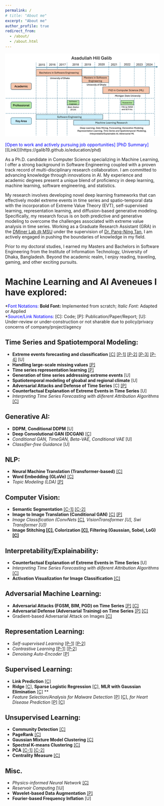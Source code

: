 ```yaml
---
permalink: /
# title: "About me"
excerpt: "About me"
author_profile: true
redirect_from: 
  - /about/
  - /about.html
---
```


![Career Timeline](/images/galib_career_timeline.png)

<span style="color:blue">
[Open to work and actively pursuing job opportunities]
</span>

<span style="color:blue">
[PhD Summary]
</span>[(Link)](https://galib19.github.io/education/phd) 

As a Ph.D. candidate in Computer Science specializing in Machine Learning, I offer a strong background in Software Engineering
coupled with a proven track record of multi-disciplinary research collaboration. I am committed to advancing knowledge through
innovations in AI. My experience and academic degrees present a unique blend of proficiency in deep learning, machine learning, software engineering, and statistics. 

My research involves developing novel deep learning frameworks that can effectively model extreme events in time series and spatio-temporal data with the incorporation of Extreme Value Theory (EVT), self-supervised learning, representation learning, and diffusion-based generative modeling. Specifically, my research focus is on both predictive and generative modeling to overcome the challenges associated with extreme value analysis in time series. Working as a Graduate Research Assistant (GRA) in the [DMiner Lab @ MSU](https://www.egr.msu.edu/~ptan/dminer/) under the supervision of [Dr. Pang-Ning Tan](https://www.cse.msu.edu/~ptan/), I am actively engaged in pushing the boundaries of knowledge in my field.

Prior to my doctoral studies, I earned my Masters and Bachelors in Software Engineering from the Institute of Information Technology, University of Dhaka, Bangladesh. Beyond the academic realm, I enjoy reading, traveling, gaming, and other exciting pursuits.

# Machine Learning and AI Aveneues I have explored:

\*<span style="color:blue">Font Notations:</span> 
**Bold Font:** Implemented from scratch; *Italic Font:* Adapted or Applied   
\*<span style="color:blue">Source/Link Notations:</span> \[C\]: Code; \[P\]: Publication/Paper/Report; \[U\]: Under-review or under-construction or not sharable due to policy/privacy concerns of company/project/agency

## Time Series and Spatiotemporal Modeling:
- **Extreme events forecasting and classification** [[C]](https://github.com/galib19/DeepExtrema-IJCAI22-) [[P-1]](https://www.ijcai.org/proceedings/2022/0413.pdf) [[P-2]](https://www.ijcai.org/proceedings/2023/0414.pdf) [[P-3]](https://ieeexplore.ieee.org/stamp/stamp.jsp?arnumber=10415790) [[P-4]](https://dl.acm.org/doi/pdf/10.1145/3534678.3539464) \[U\]
- **Handling large-scale missing values** [[P]](https://www.ijcai.org/proceedings/2023/0414.pdf)
- **Time series representation learning** [[P]](https://ieeexplore.ieee.org/stamp/stamp.jsp?arnumber=10415790)
- **Generation of time series addressing extreme events** \[U\]
- **Spatiotemporal modeling of gloabal and regional climate** \[U\]
- **Adversarial Attacks and Defense of Time Series** \[C\] [[P]](https://arxiv.org/pdf/2301.03703.pdf)
- **Counterfactual Explanation of Extreme Events in Time Series** \[U\]
- *Interpreting Time Series Forecasting with diiferent Attribution Algorithms* [[C]](https://github.com/galib19/AI_Playground/blob/main/Misc/Interpreting_Time_Series_Forecasting.ipynb)

## Generative AI:
- **DDPM**, **Conditional DDPM** [U]
- **Deep Convolutional GAN (DCGAN)** [[C]](https://github.com/galib19/CSE-891-Deep-Learning/tree/main/Programming-Assignments/programming-assignment-4)
- *Conditional GAN, TimeGAN, Beta-VAE, Conditional VAE* [U]
- *Classifier-free Guidance* [U]

## NLP:
- **Neural Machine Translation (Transformer-based)** [[C]](https://github.com/galib19/CSE-891-Deep-Learning/tree/main/Programming-Assignments/programming-assignment-3/programming-assignment-3)
- **Word Embedding (GLoVe)** [[C]](https://github.com/galib19/CSE-891-Deep-Learning/tree/main/Programming-Assignments/programming-assignment-1/programming-assignment-1)
- *Topic Modeling (LDA)* [[P]](https://galib19.github.io/files/GithubIssuesLDA2020.pdf)

## Computer Vision:
- **Semantic Segmentation** [[C-1]](https://github.com/galib19/CSE-891-Deep-Learning/tree/main/Programming-Assignments/programming-assignment-2/programming-assignment-2) [[C-2]](https://github.com/galib19/CSE-803-Computer-Vision/blob/main/Homeworks/HW5/part3.py)
- **Image to Image Translation (Conditional GAN)** [[C]](https://github.com/galib19/Image-to-Image-Translation-using-Conditional-GAN) [[P]](https://galib19.github.io/files/ImageToImage_2021.pdf)
- *Image Classification (ConvNets* [[C]](https://github.com/galib19/CSE-803-Computer-Vision/blob/main/Homeworks/HW5/part1.py)*, VisionTransformer \[U\], Swi Transformer \[U\])*
- **Image Stitching [[C]](https://github.com/galib19/CSE-803-Computer-Vision/tree/main/Homeworks/HW3/code), Colorization [[C]](https://github.com/galib19/CSE-891-Deep-Learning/tree/main/Programming-Assignments/programming-assignment-2/programming-assignment-2), Filtering (Gaussian, Sobel, LoG) [[C]](https://github.com/galib19/CSE-803-Computer-Vision/tree/main/Homeworks/HW2/solutions_submissions)**

## Interpretability/Explainability:
- **Counterfactual Explanation of Extreme Events in Time Series** \[U\]
- *Interpreting Time Series Forecasting with diiferent Attribution Algorithms* [[C]](https://github.com/galib19/AI_Playground/blob/main/Misc/Interpreting_Time_Series_Forecasting.ipynb)
- **Activation Visualization for Image Classification** [[C]](https://github.com/galib19/CSE-803-Computer-Vision/blob/main/Homeworks/HW5/part2.py)

## Adversarial Machine Learning:
- **Adversarial Attacks (FGSM, BIM, PGD) on Time Series** [[P]](https://arxiv.org/pdf/2301.03703.pdf) [[C]](https://github.com/galib19/Adversarial_Attacks_and_Defense_on_Time_Series)
- **Adversarial Defense (Adversarial Training) on Time Series** [[P]](https://arxiv.org/pdf/2301.03703.pdf) [[C]](https://github.com/galib19/Adversarial_Attacks_and_Defense_on_Time_Series)
- Gradient-based Adversarial Attack on Images [[C]](https://github.com/galib19/CSE-803-Computer-Vision/blob/main/Homeworks/HW4/code/fooling_images.py)

## Representation Learning:
- *Self-supervised Learning* [[P-1]](https://ieeexplore.ieee.org/stamp/stamp.jsp?arnumber=10415790) [[P-2]](https://www.ijcai.org/proceedings/2023/0414.pdf)
- *Contrastive Learning* [[P-1]](https://ieeexplore.ieee.org/stamp/stamp.jsp?arnumber=10415790) [[P-2]](https://www.ijcai.org/proceedings/2023/0414.pdf)
- *Denoising Auto-Encoder* [[P]](https://www.ijcai.org/proceedings/2023/0414.pdf)

## Supervised Learning:
- **Link Prediction** [[C]](https://github.com/galib19/Analyzing-co-authorship-network-centrality-measure-link-prediction-community-detection---CSE891-Ptan)
- **Ridge** [[C]](https://github.com/galib19/CSE-847-Machine-Learning/tree/main/CSE_847_HW3_Matlab), **Sparse Logistic Regression** [[C]](https://github.com/galib19/CSE-847-Machine-Learning/tree/main/CSE_847_HW4_Matlab), **MLR with Gaussian Elimination** [[C]](https://github.com/galib19/Applied-ML-AI-Concepts-Without-Libraries-Raw-Code---CSE891-Ptan/tree/main/Multiple%20Linear%20Regression%20with%20Gaussian%20Elimination%20in%20Prediction) **
- *Feature Selection/Analysis for Malware Detection* [[P]](https://ksiresearch.org/seke/seke20paper/paper143.pdf) [[C]](https://github.com/galib19/MS_Thesis), *for Heart Disease Prediction* [[P]](https://galib19.github.io/files/HeartDisease_2021.pdf) [[C]](https://github.com/galib19/AI_Playground/tree/main/Heart%20Disease%20Prediction%20and%20Factors%20Analysis) 

## Unsupervised Learning:
- **Community Detection** [[C]](https://github.com/galib19/Analyzing-co-authorship-network-centrality-measure-link-prediction-community-detection---CSE891-Ptan)
- **PageRank** [[C]](https://github.com/galib19/AI_Playground/blob/main/ML%20Maths%20using%20Python-Linear%20Algebra%20and%20Calculas/PageRank.ipynb)
- **Gaussian Mixture Model Clustering** [[C]](https://github.com/galib19/Applied-ML-AI-Concepts-Without-Libraries-Raw-Code---CSE891-Ptan/tree/main/Gaussian%20Mixture%20Model%20Clustering%20with%20Expectation%20Maximization%20Algorithm)
- **Spectral K-means Clustering** [[C]](https://github.com/galib19/CSE-847-Machine-Learning/tree/main/CSE_847_HW5_Matlab) 
- **PCA** [[C-1]](https://github.com/galib19/Applied-ML-AI-Concepts-Without-Libraries-Raw-Code---CSE891-Ptan/tree/main/PCA%20with%20Power%20Method%20for%20Digits%20Classification) [[C-2]](https://github.com/galib19/CSE-847-Machine-Learning/tree/main/CSE_847_HW5_Matlab)
- **Centrality Measure** [[C]](https://github.com/galib19/Analyzing-co-authorship-network-centrality-measure-link-prediction-community-detection---CSE891-Ptan)

## Misc.
- *Physics-informed Neural Network* [[C]](https://github.com/galib19/Investigating_PINNs)
- *Reservoir Computing* [\U\]
- **Wavelet-based Data Augmentation** [[P]](https://ieeexplore.ieee.org/stamp/stamp.jsp?arnumber=10415790)
- **Fourier-based Frequency Inflation** [U]

  